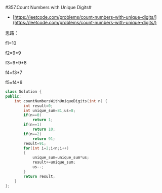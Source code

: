 #357.Count Numbers with Unique Digits#


- [https://leetcode.com/problems/count-numbers-with-unique-digits/](https://leetcode.com/problems/count-numbers-with-unique-digits/)

思路：

f1=10 

f2=9*9

f3=9\*9*8

f4=f3*7

f5=f4*6

```c++
class Solution {
public:
    int countNumbersWithUniqueDigits(int n) {
        int result=0;
        int unique_sum=81,us=8;
        if(n==0)
            return 1;
        if(n==1)
            return 10;
        if(n==2)
            return 91;
        result=91;
        for(int i=2;i<n;i++)
        {
            unique_sum=unique_sum*us;
            result+=unique_sum;
            us--;
        }
        return result;
    }
};
```

